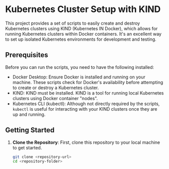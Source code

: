 # Kubernetes Cluster Setup with KIND

This project provides a set of scripts to easily create and destroy Kubernetes clusters using KIND (Kubernetes IN Docker), which allows for running Kubernetes clusters within Docker containers. It's an excellent way to set up isolated Kubernetes environments for development and testing.

## Prerequisites

Before you can run the scripts, you need to have the following installed:

- Docker Desktop: Ensure Docker is installed and running on your machine. These scripts check for Docker's availability before attempting to create or destroy a Kubernetes cluster.
- KIND: KIND must be installed. KIND is a tool for running local Kubernetes clusters using Docker container "nodes".
- Kubernetes CLI (kubectl): Although not directly required by the scripts, `kubectl` is useful for interacting with your KIND clusters once they are up and running.

## Getting Started

1. **Clone the Repository**: First, clone this repository to your local machine to get started.

   ```sh
   git clone <repository-url>
   cd <repository-folder>

